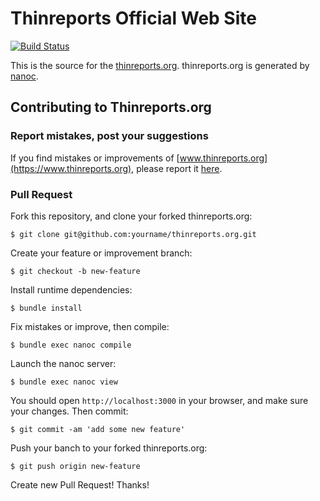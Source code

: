 # Thinreports Official Web Site

[![Build Status](http://img.shields.io/travis/thinreports/thinreports.org.svg?style=flat)](https://travis-ci.org/thinreports/thinreports.org)

This is the source for the [thinreports.org](http://www.thinreports.org).
thinreports.org is generated by [nanoc](http://nanoc.ws).

## Contributing to Thinreports.org

### Report mistakes, post your suggestions

If you find mistakes or improvements of [www.thinreports.org](https://www.thinreports.org),
please report it [here](https://github.com/thinreports/thinreports.org/issues/new).

### Pull Request

Fork this repository, and clone your forked thinreports.org:

    $ git clone git@github.com:yourname/thinreports.org.git

Create your feature or improvement branch:

    $ git checkout -b new-feature

Install runtime dependencies:

    $ bundle install

Fix mistakes or improve, then compile:

    $ bundle exec nanoc compile

Launch the nanoc server:

    $ bundle exec nanoc view

You should open `http://localhost:3000` in your browser, and make sure your changes.
Then commit:

    $ git commit -am 'add some new feature'

Push your banch to your forked thinreports.org:

    $ git push origin new-feature

Create new Pull Request! Thanks!
